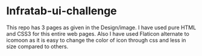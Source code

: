 # Infratab-ui-challenge
This repo has 3 pages as given in the Design/image.
I have used pure HTML and CSS3 for this entire web pages.
Also I have used Flaticon alternate to icomoon as it is easy to change the color of icon through css and less in size compared to others.
